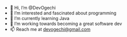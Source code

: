 - 👋 Hi, I’m @DevOgechi
- 👀 I’m interested and fascinated about programming 
- 🌱 I’m currently learning Java 
- 💞️ I’m working towards becoming a great software dev
- 📫 Reach me at devogechi@gmail.com

<!---
DevOgechi/DevOgechi is a ✨ special ✨ repository because its `README.md` (this file) appears on your GitHub profile.
You can click the Preview link to take a look at your changes.
--->
